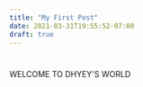 ```yaml
---
title: "My First Post"
date: 2021-03-31T19:55:52-07:00
draft: true
---
```


#
WELCOME TO DHYEY'S WORLD